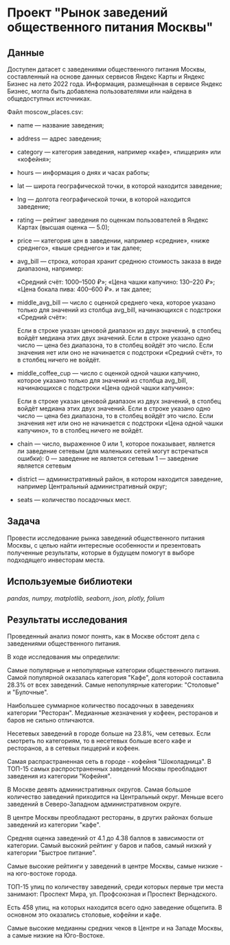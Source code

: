 # Проект "Рынок заведений общественного питания Москвы"

## Данные

Доступен датасет с заведениями общественного питания Москвы, составленный на основе данных сервисов Яндекс Карты и Яндекс Бизнес на лето 2022 года. Информация, размещённая в сервисе Яндекс Бизнес, могла быть добавлена пользователями или найдена в общедоступных источниках.

Файл moscow_places.csv:

- name — название заведения;

- address — адрес заведения;

- category — категория заведения, например «кафе», «пиццерия» или «кофейня»;

- hours — информация о днях и часах работы;

- lat — широта географической точки, в которой находится заведение;

- lng — долгота географической точки, в которой находится заведение;

- rating — рейтинг заведения по оценкам пользователей в Яндекс Картах (высшая оценка — 5.0);

- price — категория цен в заведении, например «средние», «ниже среднего», «выше среднего» и так далее;

- avg_bill — строка, которая хранит среднюю стоимость заказа в виде диапазона, например:

  «Средний счёт: 1000–1500 ₽»;
  «Цена чашки капучино: 130–220 ₽»;
  «Цена бокала пива: 400–600 ₽».
  и так далее;

- middle_avg_bill — число с оценкой среднего чека, которое указано только для значений из столбца avg_bill, начинающихся с подстроки «Средний счёт»:

  Если в строке указан ценовой диапазон из двух значений, в столбец войдёт медиана этих двух значений.
  Если в строке указано одно число — цена без диапазона, то в столбец войдёт это число.
  Если значения нет или оно не начинается с подстроки «Средний счёт», то в столбец ничего не войдёт.


- middle_coffee_cup — число с оценкой одной чашки капучино, которое указано только для значений из столбца avg_bill, начинающихся с подстроки «Цена одной чашки капучино»:

  Если в строке указан ценовой диапазон из двух значений, в столбец войдёт медиана этих двух значений.
  Если в строке указано одно число — цена без диапазона, то в столбец войдёт это число.
  Если значения нет или оно не начинается с подстроки «Цена одной чашки капучино», то в столбец ничего не войдёт.

- chain — число, выраженное 0 или 1, которое показывает, является ли заведение сетевым (для маленьких сетей могут встречаться ошибки): 0 — заведение не является сетевым 1 — заведение является сетевым

- district — административный район, в котором находится заведение, например Центральный административный округ;

- seats — количество посадочных мест.

## Задача

Провести исследование рынка заведений общественного питания Москвы, с целью найти интересные особенности и презентовать полученные результаты, которые в будущем помогут в выборе подходящего инвесторам места.

## Используемые библиотеки
*pandas, numpy, matplotlib, seaborn, json, plotly, folium*

## Результаты исследования
Проведенный анализ помог понять, как в Москве обстоят дела с заведениями общественного питания.

В ходе исследования мы определили:

Самые популярные и непопулярные категории общественного питания. Самой популярной оказалась категория "Кафе", доля которой составила 28.3% от всех заведений. Самые непопулярные категории: "Столовые" и "Булочные".

Наибольшее суммарное количество посадочных в заведениях категории "Ресторан". Медианные жезначения у кофеен, ресторанов и баров не сильно отличаются.

Несетевых заведений в городе больше на 23.8%, чем сетевых. Если смотреть по категориям, то в несетевых больше всего кафе и ресторанов, а в сетевых пиццерий и кофеен.

Самая распрастраненная сеть в городе - кофейня "Шоколадница". В ТОП-15 самых распространенных заведений Москвы преобладают заведения из категории "Кофейня".

В Москве девять административных округов. Самая большое количество заведений приходится на Центральный округ. Меньше всего заведений в Северо-Западном административном округе.

В центре Москвы преобладают рестораны, в других районах больше заведений из категории "кафе".

Средняя оценка заведений от 4.1 до 4.38 баллов в зависимости от категории. Самый высокий рейтинг у баров и пабов, самый низкий у категории "Быстрое питание".

Самые высокие рейтинги у заведений в центре Москвы, самые низкие - на юго-востоке города.

ТОП-15 улиц по количеству заведений, среди которых первые три места занимают: Проспект Мира, ул. Профсоюзная и Проспект Вернадского.

Есть 458 улиц, на которых находится всего одно заведение общепита. В основном это оказались столовые, кофейни и кафе.

Самые высокие медианны средних чеков в Центре и на Западе Москвы, а самые низкие на Юго-Востоке.
